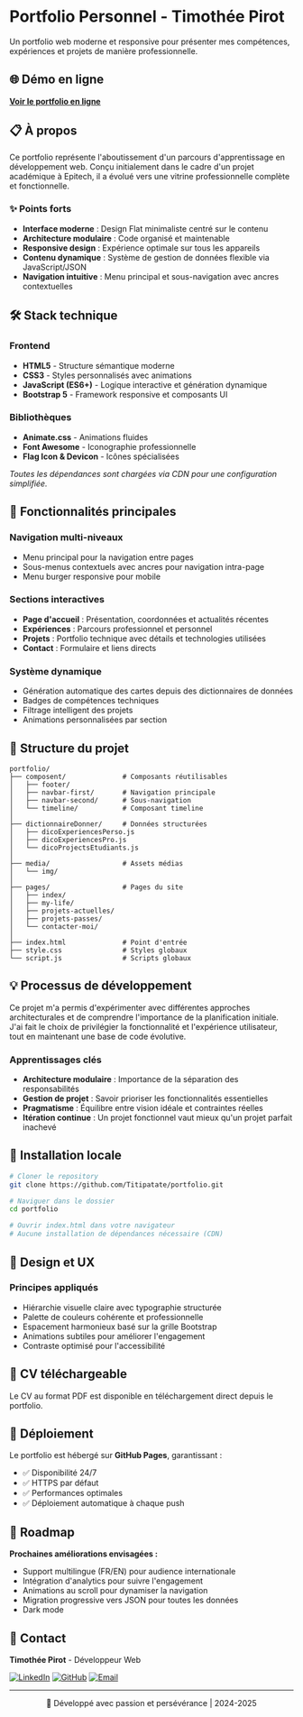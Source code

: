 # Portfolio Personnel - Timothée Pirot

Un portfolio web moderne et responsive pour présenter mes compétences, expériences et projets de manière professionnelle.

## 🌐 Démo en ligne

**[Voir le portfolio en ligne]()**

## 📋 À propos

Ce portfolio représente l'aboutissement d'un parcours d'apprentissage en développement web. Conçu initialement dans le cadre d'un projet académique à Epitech, il a évolué vers une vitrine professionnelle complète et fonctionnelle.

### ✨ Points forts

- **Interface moderne** : Design Flat minimaliste centré sur le contenu
- **Architecture modulaire** : Code organisé et maintenable
- **Responsive design** : Expérience optimale sur tous les appareils
- **Contenu dynamique** : Système de gestion de données flexible via JavaScript/JSON
- **Navigation intuitive** : Menu principal et sous-navigation avec ancres contextuelles

## 🛠️ Stack technique

### Frontend

- **HTML5** - Structure sémantique moderne
- **CSS3** - Styles personnalisés avec animations
- **JavaScript (ES6+)** - Logique interactive et génération dynamique
- **Bootstrap 5** - Framework responsive et composants UI

### Bibliothèques

- **Animate.css** - Animations fluides
- **Font Awesome** - Iconographie professionnelle
- **Flag Icon & Devicon** - Icônes spécialisées

_Toutes les dépendances sont chargées via CDN pour une configuration simplifiée._

## 🎯 Fonctionnalités principales

### Navigation multi-niveaux

- Menu principal pour la navigation entre pages
- Sous-menus contextuels avec ancres pour navigation intra-page
- Menu burger responsive pour mobile

### Sections interactives

- **Page d'accueil** : Présentation, coordonnées et actualités récentes
- **Expériences** : Parcours professionnel et personnel
- **Projets** : Portfolio technique avec détails et technologies utilisées
- **Contact** : Formulaire et liens directs

### Système dynamique

- Génération automatique des cartes depuis des dictionnaires de données
- Badges de compétences techniques
- Filtrage intelligent des projets
- Animations personnalisées par section

## 📁 Structure du projet

```
portfolio/
├── composent/              # Composants réutilisables
│   ├── footer/
│   ├── navbar-first/       # Navigation principale
│   ├── navbar-second/      # Sous-navigation
│   └── timeline/           # Composant timeline
│
├── dictionnaireDonner/     # Données structurées
│   ├── dicoExperiencesPerso.js
│   ├── dicoExperiencesPro.js
│   └── dicoProjectsEtudiants.js
│
├── media/                  # Assets médias
│   └── img/
│
├── pages/                  # Pages du site
│   ├── index/
│   ├── my-life/
│   ├── projets-actuelles/
│   ├── projets-passes/
│   └── contacter-moi/
│
├── index.html              # Point d'entrée
├── style.css               # Styles globaux
└── script.js               # Scripts globaux
```

## 💡 Processus de développement

Ce projet m'a permis d'expérimenter avec différentes approches architecturales et de comprendre l'importance de la planification initiale. J'ai fait le choix de privilégier la fonctionnalité et l'expérience utilisateur, tout en maintenant une base de code évolutive.

### Apprentissages clés

- **Architecture modulaire** : Importance de la séparation des responsabilités
- **Gestion de projet** : Savoir prioriser les fonctionnalités essentielles
- **Pragmatisme** : Équilibre entre vision idéale et contraintes réelles
- **Itération continue** : Un projet fonctionnel vaut mieux qu'un projet parfait inachevé

## 🚀 Installation locale

```bash
# Cloner le repository
git clone https://github.com/Titipatate/portfolio.git

# Naviguer dans le dossier
cd portfolio

# Ouvrir index.html dans votre navigateur
# Aucune installation de dépendances nécessaire (CDN)
```

## 🎨 Design et UX

### Principes appliqués

- Hiérarchie visuelle claire avec typographie structurée
- Palette de couleurs cohérente et professionnelle
- Espacement harmonieux basé sur la grille Bootstrap
- Animations subtiles pour améliorer l'engagement
- Contraste optimisé pour l'accessibilité

## 📄 CV téléchargeable

Le CV au format PDF est disponible en téléchargement direct depuis le portfolio.

## 🚀 Déploiement

Le portfolio est hébergé sur **GitHub Pages**, garantissant :

- ✅ Disponibilité 24/7
- ✅ HTTPS par défaut
- ✅ Performances optimales
- ✅ Déploiement automatique à chaque push

## 🔮 Roadmap

**Prochaines améliorations envisagées :**

- Support multilingue (FR/EN) pour audience internationale
- Intégration d'analytics pour suivre l'engagement
- Animations au scroll pour dynamiser la navigation
- Migration progressive vers JSON pour toutes les données
- Dark mode

## 🤝 Contact

**Timothée Pirot** - Développeur Web

[![LinkedIn](https://img.shields.io/badge/LinkedIn-Timothée_Pirot-0077B5?style=flat&logo=linkedin&logoColor=white)](https://www.linkedin.com/in/timothéepirot/)
[![GitHub](https://img.shields.io/badge/GitHub-Titipatate-181717?style=flat&logo=github&logoColor=white)](https://github.com/Titipatate)
[![Email](https://img.shields.io/badge/Email-timothee.pirot%40gmail.com-D14836?style=flat&logo=gmail&logoColor=white)](mailto:timothee.pirot@gmail.com)

---

<div align="center">
💼 Développé avec passion et persévérance | 2024-2025
</div>
